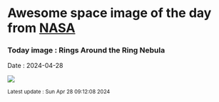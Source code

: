 
# Awesome space image of the day from [NASA](https://api.nasa.gov/)

### Today image : Rings Around the Ring Nebula
Date : 2024-04-28

![](https://apod.nasa.gov/apod/image/2404/M57Ring_HubbleGendler_960.jpg)

<small>Latest update : Sun Apr 28 09:12:08 2024</small>
        